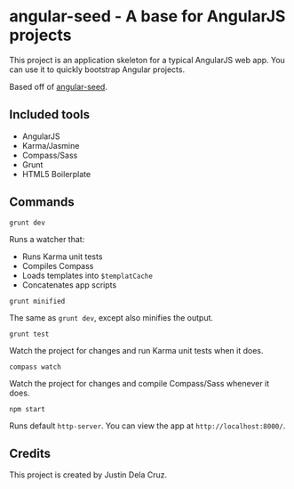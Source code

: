 # angular-seed - A base for AngularJS projects

This project is an application skeleton for a typical AngularJS web app. You can use it to 
quickly bootstrap Angular projects.

Based off of [angular-seed](https://github.com/angular/angular-seed).

## Included tools

- AngularJS
- Karma/Jasmine
- Compass/Sass
- Grunt
- HTML5 Boilerplate 

## Commands

```grunt dev```

Runs a watcher that:
- Runs Karma unit tests
- Compiles Compass
- Loads templates into `$templatCache`
- Concatenates app scripts

```grunt minified```

The same as `grunt dev`, except also minifies the output.

```grunt test```

Watch the project for changes and run Karma unit tests when it does.

```compass watch```

Watch the project for changes and compile Compass/Sass whenever it does.

```npm start```

Runs default `http-server`. You can view the app at `http://localhost:8000/`.

## Credits

This project is created by Justin Dela Cruz. 
